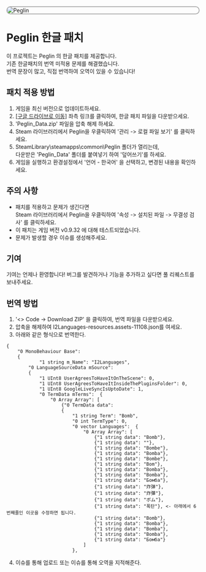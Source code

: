 <div style="border: 2px solid #aaa; border-radius: 12px; overflow: hidden;">
    <img src="https://cdn.akamai.steamstatic.com/steam/apps/1296610/header.jpg?t=1700092609" alt="Peglin" style="width: 10% align="center"; height: auto;">
</div>

# Peglin 한글 패치

이 프로젝트는 Peglin 의 한글 패치를 제공합니다.<br>
기존 한글패치의 번역 미적용 문제를 해결했습니다.<br>
번역 문장이 많고, 직접 번역하여 오역이 있을 수 있습니다!

## 패치 적용 방법

1. 게임을 최신 버전으로 업데이트하세요.
2. [[구글 드라이브로 이동]](https://drive.google.com/file/d/1P-O7EVREUmGHdbYlVsQLr67L3Hw0l9My/view?usp=sharing) 좌측 링크를 클릭하여, 한글 패치 파일을 다운받으세요.
3. 'Peglin_Data.zip' 파일을 압축 해제 하세요.
4. Steam 라이브러리에서 Peglin을 우클릭하여 '관리 -> 로컬 파일 보기' 를 클릭하세요.
5. SteamLibrary\steamapps\common\Peglin 폴더가 열리는데,<br>
다운받은 'Peglin_Data' 폴더를 붙여넣기 하여 '덮어쓰기'를 하세요.
6. 게임을 실행하고 환경설정에서 '언어 - 한국어' 을 선택하고, 변경된 내용을 확인하세요.

## 주의 사항

- 패치를 적용하고 문제가 생긴다면<br>
Steam 라이브러리에서 Peglin을 우클릭하여 '속성 -> 설치된 파일 -> 무결성 검사' 를 클릭하세요.
- 이 패치는 게임 버전 v0.9.32 에 대해 테스트되었습니다.
- 문제가 발생할 경우 이슈를 생성해주세요.

## 기여

기여는 언제나 환영합니다! 버그를 발견하거나 기능을 추가하고 싶다면 풀 리퀘스트를 보내주세요.

## 번역 방법
1. '<> Code -> Download ZIP' 을 클릭하여, 번역 파일을 다운받으세요.
2. 압축을 해제하여 I2Languages-resources.assets-11108.json를 여세요.
3. 아래와 같은 형식으로 번역한다. <br>
```
{
    "0 MonoBehaviour Base": 
    {
            "1 string m_Name": "I2Languages",
        "0 LanguageSourceData mSource": 
        {
            "1 UInt8 UserAgreesToHaveItOnTheScene": 0,
            "1 UInt8 UserAgreesToHaveItInsideThePluginsFolder": 0,
            "1 UInt8 GoogleLiveSyncIsUptoDate": 1,
            "0 TermData mTerms":  {
                "0 Array Array": [
                    {"0 TermData data": 
                    {
                        "1 string Term": "Bomb",
                        "0 int TermType": 0,
                        "0 vector Languages":  {
                            "0 Array Array": [
                                {"1 string data": "Bomb"},
                                {"1 string data": ""},
                                {"1 string data": "Bombe"},
                                {"1 string data": "Bomba"},
                                {"1 string data": "Bombe"},
                                {"1 string data": "Bom"},
                                {"1 string data": "Bomba"},
                                {"1 string data": "Bomba"},
                                {"1 string data": "Бомба"},
                                {"1 string data": "炸弹"},
                                {"1 string data": "炸彈"},
                                {"1 string data": "ボム"},
                                {"1 string data": "폭탄"}, <- 아래에서 6번째줄인 이곳을 수정하면 됩니다.
                                {"1 string data": "Bomb"},
                                {"1 string data": "Bomba"},
                                {"1 string data": "Bomba"},
                                {"1 string data": "Bomba"},
                                {"1 string data": "Бомба"}
                            ]
                        },
```
4. 이슈를 통해 업로드 또는 이슈를 통해 오역을 지적해준다.
